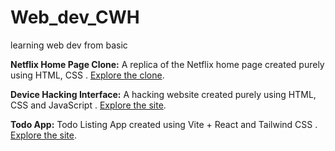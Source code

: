 # Web_dev_CWH
 learning web dev from basic

**Netflix Home Page Clone:** 
A replica of the Netflix home page created purely using HTML, CSS
. [Explore the clone](https://netflix-home-pg.netlify.app/).

**Device Hacking Interface:** 
A hacking website created purely using HTML, CSS and JavaScript
. [Explore the site](https://click-thiss.netlify.app/).

**Todo App:**
Todo Listing App created using Vite + React and Tailwind CSS
. [Explore the site](https://task-tracer-notes.netlify.app/).
